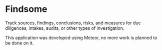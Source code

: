 # Findsome
Track sources, findings, conclusions, risks, and measures for due diligences, intakes, audits, or other types of investigation.

This application was developed using Meteor, no more work is planned to be done on it.
